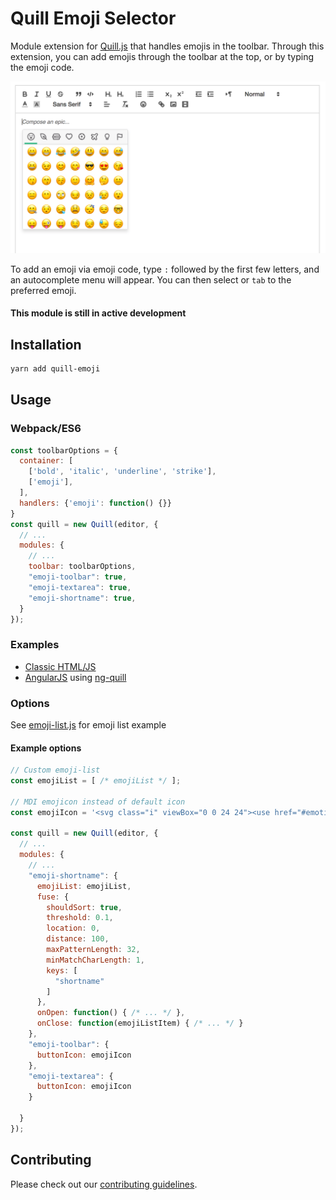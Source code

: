 # Quill Emoji Selector
Module extension for [Quill.js](https://github.com/quilljs/quill) that handles emojis in the toolbar. Through this extension, you can add emojis through the toolbar at the top, or by typing the emoji code.

![Screenshot](/demo/screenshot.png)

To add an emoji via emoji code, type ``:`` followed by the first few letters, and an autocomplete menu will appear. You can then select or ``tab`` to the preferred emoji.




#### This module is still in active development

## Installation

```sh
yarn add quill-emoji
```

## Usage
### Webpack/ES6

```javascript
const toolbarOptions = {
  container: [
    ['bold', 'italic', 'underline', 'strike'],
    ['emoji'],   
  ],
  handlers: {'emoji': function() {}}
}
const quill = new Quill(editor, {
  // ...
  modules: {
    // ...
    toolbar: toolbarOptions,
    "emoji-toolbar": true,
    "emoji-textarea": true,
    "emoji-shortname": true,
  }
});
```
### Examples
- [Classic HTML/JS](demo/index.html)
- [AngularJS](demo/angular.html) using [ng-quill](https://github.com/KillerCodeMonkey/ng-quill)

### Options
See [emoji-list.js](src/emoji-list.js) for emoji list example

#### Example options
```javascript
// Custom emoji-list
const emojiList = [ /* emojiList */ ];

// MDI emojicon instead of default icon
const emojiIcon = '<svg class="i" viewBox="0 0 24 24"><use href="#emoticon-happy"></use></svg>';

const quill = new Quill(editor, {
  // ...
  modules: {
    // ...
    "emoji-shortname": {
      emojiList: emojiList,
      fuse: {
        shouldSort: true,
        threshold: 0.1,
        location: 0,
        distance: 100,
        maxPatternLength: 32,
        minMatchCharLength: 1,
        keys: [
          "shortname"
        ]
      },
      onOpen: function() { /* ... */ },
      onClose: function(emojiListItem) { /* ... */ }
    },
    "emoji-toolbar": {
      buttonIcon: emojiIcon
    },
    "emoji-textarea": {
      buttonIcon: emojiIcon
    }
            
  }
});
```

## Contributing

Please check out our [contributing guidelines](CONTRIBUTING.md).
